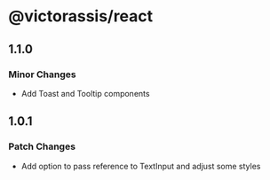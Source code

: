 # @victorassis/react

## 1.1.0

### Minor Changes

- Add Toast and Tooltip components

## 1.0.1

### Patch Changes

- Add option to pass reference to TextInput and adjust some styles
